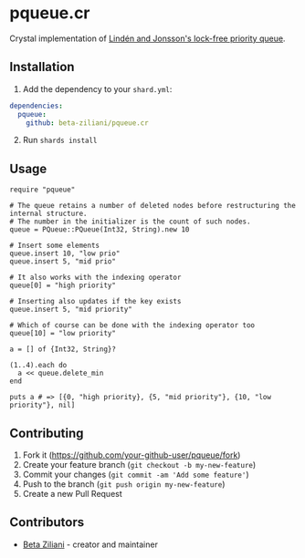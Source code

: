# pqueue.cr

Crystal implementation of [Lindén and Jonsson's lock-free priority queue](https://github.com/jonatanlinden/PR).

## Installation

1. Add the dependency to your `shard.yml`:

```yaml
dependencies:
  pqueue:
    github: beta-ziliani/pqueue.cr
```

2. Run `shards install`

## Usage

```crystal
require "pqueue"

# The queue retains a number of deleted nodes before restructuring the internal structure.
# The number in the initializer is the count of such nodes.
queue = PQueue::PQueue(Int32, String).new 10

# Insert some elements
queue.insert 10, "low prio"
queue.insert 5, "mid prio"

# It also works with the indexing operator
queue[0] = "high priority"

# Inserting also updates if the key exists
queue.insert 5, "mid priority"

# Which of course can be done with the indexing operator too
queue[10] = "low priority"

a = [] of {Int32, String}?

(1..4).each do
  a << queue.delete_min
end

puts a # => [{0, "high priority}, {5, "mid priority"}, {10, "low priority"}, nil]
```

## Contributing

1. Fork it (<https://github.com/your-github-user/pqueue/fork>)
2. Create your feature branch (`git checkout -b my-new-feature`)
3. Commit your changes (`git commit -am 'Add some feature'`)
4. Push to the branch (`git push origin my-new-feature`)
5. Create a new Pull Request

## Contributors

- [Beta Ziliani](https://github.com/beta-ziliani) - creator and maintainer
